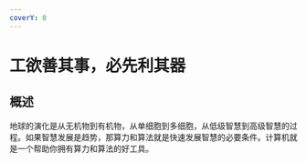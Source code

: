```yaml
---
coverY: 0
---
```


# 工欲善其事，必先利其器

## 概述

地球的演化是从无机物到有机物，从单细胞到多细胞，从低级智慧到高级智慧的过程。如果智慧发展是趋势，那算力和算法就是快速发展智慧的必要条件。计算机就是一个帮助你拥有算力和算法的好工具。
